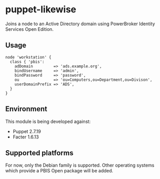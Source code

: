 # puppet-likewise

Joins a node to an Active Directory domain using PowerBroker Identity Services Open Edition.

## Usage

    node 'workstation' {
      class { 'pbis': 
        adDomain         => 'ads.example.org',
        bindUsername     => 'admin',
        bindPassword     => 'password',
        ou               => 'ou=Computers,ou=Department,ou=Divison',
        userDomainPrefix => 'ADS',
      }
    }

## Environment

This module is being developed against:

  * Puppet 2.7.19
  * Facter 1.6.13

## Supported platforms

For now, only the Debian family is supported. Other operating systems which provide a PBIS Open package will be added.
